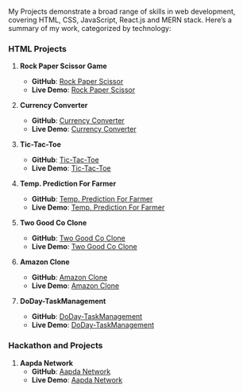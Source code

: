 My Projects demonstrate a broad range of skills in web development, covering HTML, CSS, JavaScript, React.js and MERN stack. Here’s a summary of my work, categorized by technology:

### HTML Projects
1. **Rock Paper Scissor Game**
   - **GitHub**: [Rock Paper Scissor](https://github.com/piyushshrma/RockPaperScissor)
   - **Live Demo**: [Rock Paper Scissor](https://piyushshrma.github.io/RockPaperScissor/)

2. **Currency Converter**
   - **GitHub**: [Currency Converter](https://github.com/piyushshrma/Currency-Converter-JS)
   - **Live Demo**: [Currency Converter](https://piyushshrma.github.io/Currency-Converter-JS/)

3. **Tic-Tac-Toe**
   - **GitHub**: [Tic-Tac-Toe](https://github.com/piyushshrma/TicTacToe-using-JS)
   - **Live Demo**: [Tic-Tac-Toe](https://piyushshrma.github.io/TicTacToe-using-JS/)
  
4. **Temp. Prediction For Farmer**
   - **GitHub**: [Temp. Prediction For Farmer](https://github.com/piyushshrma/Farmer-Sample)
   - **Live Demo**: [Temp. Prediction For Farmer](https://piyushshrma.github.io/Farmer-Sample/)

5. **Two Good Co Clone**
   - **GitHub**: [Two Good Co Clone](https://github.com/piyushshrma/Two-Good-Co-Clone)
   - **Live Demo**: [Two Good Co Clone](https://piyushshrma.github.io/Two-Good-Co-Clone/)
  
6. **Amazon Clone**
   - **GitHub**: [Amazon Clone](https://github.com/piyushshrma/Amazon-Clone)
   - **Live Demo**: [Amazon Clone](https://github.com/piyushshrma/Amazon-Clone/deployments/Production)
  
7. **DoDay-TaskManagement**
   - **GitHub**: [DoDay-TaskManagement](https://github.com/piyushshrma/DoDay-TaskManagement)
   - **Live Demo**: [DoDay-TaskManagement](https://piyushshrma.github.io/DoDay-TaskManagement/)


### Hackathon and Projects
1. **Aapda Network**
   - **GitHub**: [Aapda Network](https://github.com/piyushshrma/Aapda-Network)
   - **Live Demo**: [Aapda Network](https://hackathon-sbb8.vercel.app/)
